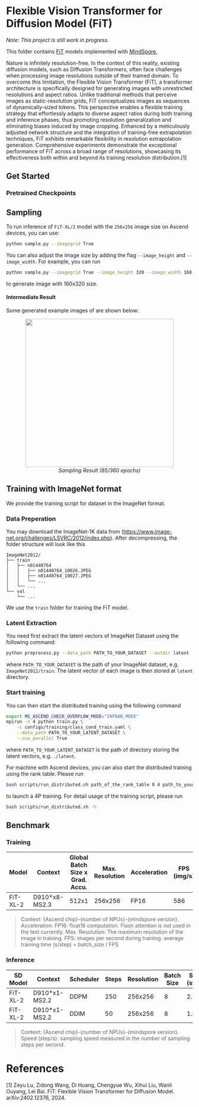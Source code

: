 # Flexible Vision Transformer for Diffusion Model (FiT)

*Note: This project is still work in progress.*

This folder contains [FiT](https://arxiv.org/abs/2402.12376) models implemented with [MindSpore](https://www.mindspore.cn/),

Nature is infinitely resolution-free. In the context of this reality, existing diffusion models, such as Diffusion Transformers, often face challenges when processing image resolutions outside of their trained domain. To overcome this limitation, the Flexible Vision Transformer (FiT), a transformer architecture is specifically designed for generating images with unrestricted resolutions and aspect ratios. Unlike traditional methods that perceive images as static-resolution grids, FiT conceptualizes images as sequences of dynamically-sized tokens. This perspective enables a flexible training strategy that effortlessly adapts to diverse aspect ratios during both training and inference phases, thus promoting resolution generalization and eliminating biases induced by image cropping. Enhanced by a meticulously adjusted network structure and the integration of training-free extrapolation techniques, FiT exhibits remarkable flexibility in resolution extrapolation generation. Comprehensive experiments demonstrate the exceptional performance of FiT across a broad range of resolutions, showcasing its effectiveness both within and beyond its training resolution distribution.[1]

## Get Started

### Pretrained Checkpoints

## Sampling

To run inference of `FiT-XL/2` model with the `256x256` image size on Ascend devices, you can use:
```bash
python sample.py --imagegrid True

```
You can also adjust the image size by adding the flag `--image_height` and `--image_width`. For example, you can run
```bash
python sample.py --imagegrid True --image_height 320 --image_width 160
```
to generate image with 160x320 size.

#### Intermediate Result
Some generated example images of are shown below:

<p align="center"><img width="400" src="https://github.com/zhtmike/mindone/assets/8342575/71404444-61e8-44c1-a8fb-34bed6fddb1f"/>
<br><em>Sampling Result (85/360 epochs)</em></p>


## Training with ImageNet format

We provide the training script for dataset in the ImageNet format.

### Data Preperation

You may download the ImageNet-1K data from (https://www.image-net.org/challenges/LSVRC/2012/index.php). After decompressing, the folder structure will look like this

```text
ImageNet2012/
├── train
│   ├── n01440764
│   │   ├── n01440764_10026.JPEG
│   │   ├── n01440764_10027.JPEG
│   │   └── ...
│   └── ...
└── val
    └── ...
```

We use the `train` folder for training the FiT model.

### Latent Extraction

You need first extract the latent vectors of ImageNet Dataset using the following command:

```bash
python preprocess.py --data_path PATH_TO_YOUR_DATASET --outdir latent
```

where `PATH_TO_YOUR_DATASET` is the path of your ImageNet dataset, e.g. `ImageNet2012/train`. The latent vector of each image is then stored at `latent` directory.

### Start training

You can then start the distributed training using the following command

```bash
export MS_ASCEND_CHECK_OVERFLOW_MODE="INFNAN_MODE"
mpirun -n 4 python train.py \
    -c configs/training/class_cond_train.yaml \
    --data_path PATH_TO_YOUR_LATENT_DATASET \
    --use_parallel True
```

where `PATH_TO_YOUR_LATENT_DATASET` is the path of directory storing the latent vectors, e.g. `./latent`.

For machine with Ascend devices, you can also start the distributed training using the rank table.
Please run

```bash
bash scripts/run_distributed.sh path_of_the_rank_table 0 4 path_to_your_latent_dataset
```

to launch a 4P training. For detail usage of the training script, please run

```bash
bash scripts/run_distributed.sh -h
```

## Benchmark

### Training

| Model    | Context       | Global Batch Size x Grad. Accu. | Max. Resolution | Acceleration | FPS (img/s) |
|----------|---------------|---------------------------------|-----------------|--------------|-------------|
| FiT-XL-2 | D910*x8-MS2.3 | 512x1                           | 256x256         | FP16         | 586         |

> Context: {Ascend chip}-{number of NPUs}-{mindspore version}.
> Acceleration: FP16: float16 computation. Flash attention is not used in the test currently.
> Max. Resolution: The maximum resolution of the image in training.
> FPS: images per second during training. average training time (s/step) = batch_size / FPS

### Inference

| SD Model | Context       | Scheduler | Steps | Resolution | Batch Size | Speed (step/s) |
|----------|---------------|-----------|-------|------------|------------|----------------|
| FiT-XL-2 | D910*x1-MS2.2 | DDPM      | 250   | 256x256    | 8          | 2.19           |
| FiT-XL-2 | D910*x1-MS2.2 | DDIM      | 50    | 256x256    | 8          | 1.82           |

> Context: {Ascend chip}-{number of NPUs}-{mindspore version}.
> Speed (step/s): sampling speed measured in the number of sampling steps per second.

# References

[1] Zeyu Lu, Zidong Wang, Di Huang, Chengyue Wu, Xihui Liu, Wanli Ouyang, Lei Bai. FiT: Flexible Vision Transformer for Diffusion Model. arXiv:2402.12376, 2024.
